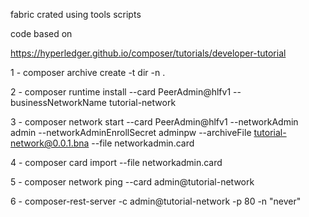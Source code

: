 
fabric crated using tools scripts

code based on

https://hyperledger.github.io/composer/tutorials/developer-tutorial

1 - composer archive create -t dir -n .

2 - composer runtime install --card PeerAdmin@hlfv1 --businessNetworkName tutorial-network

3 - composer network start --card PeerAdmin@hlfv1 --networkAdmin admin --networkAdminEnrollSecret adminpw --archiveFile tutorial-network@0.0.1.bna --file networkadmin.card

4 - composer card import --file networkadmin.card

5 - composer network ping --card admin@tutorial-network

6 - composer-rest-server -c admin@tutorial-network -p 80 -n "never"
